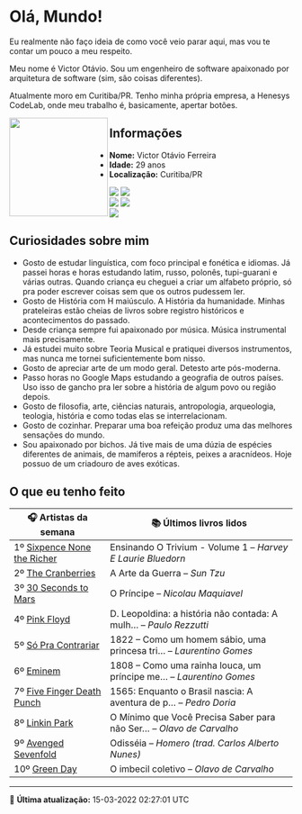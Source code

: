 # Olá, Mundo!

Eu realmente não faço ideia de como você veio parar aqui, mas vou te contar um pouco a meu respeito.

Meu nome é Victor Otávio. Sou um engenheiro de software apaixonado por arquitetura de software (sim, são coisas diferentes).

Atualmente moro em Curitiba/PR. Tenho minha própria empresa, a Henesys CodeLab, onde meu trabalho é, basicamente, apertar botões.

<img align="left" src="https://github.com/vctrtvfrrr/vctrtvfrrr/raw/master/octocat.png" alt="" width="175" />

## Informações

- **Nome:** Victor Otávio Ferreira
- **Idade:** 29 anos
- **Localização:** Curitiba/PR

[![](https://img.shields.io/badge/LinkedIn-victorotavio-blue)](https://www.linkedin.com/in/victorotavio/) [![](https://img.shields.io/badge/Twitter-@vctrtvfrrr-blue)](https://twitter.com/vctrtvfrrr)  
[![](https://img.shields.io/badge/GitHub-vctrtvfrrr-24292e)](https://github.com/vctrtvfrrr) [![](https://img.shields.io/badge/GitLab-vctrtvfrrr-ec5d16)](https://gitlab.com/vctrtvfrrr)  
[![](https://img.shields.io/badge/Email-victor@otavioferreira.com.br-red)](mailto:victor@otavioferreira.com.br)  

## Curiosidades sobre mim

-   Gosto de estudar linguística, com foco principal e fonética e idiomas. Já passei horas e horas estudando latim, russo, polonês, tupi-guarani e várias outras. Quando criança eu cheguei a criar um alfabeto próprio, só pra poder escrever coisas sem que os outros pudessem ler.
-   Gosto de História com H maiúsculo. A História da humanidade. Minhas prateleiras estão cheias de livros sobre registro históricos e acontecimentos do passado.
-   Desde criança sempre fui apaixonado por música. Música instrumental mais precisamente.
-   Já estudei muito sobre Teoria Musical e pratiquei diversos instrumentos, mas nunca me tornei suficientemente bom nisso.
-   Gosto de apreciar arte de um modo geral. Detesto arte pós-moderna.
-   Passo horas no Google Maps estudando a geografia de outros países. Uso isso de gancho pra ler sobre a história de algum povo ou região depois.
-   Gosto de filosofia, arte, ciências naturais, antropologia, arqueologia, teologia, história e como todas elas se interrelacionam.
-   Gosto de cozinhar. Preparar uma boa refeição produz uma das melhores sensações do mundo.
-   Sou apaixonado por bichos. Já tive mais de uma dúzia de espécies diferentes de animais, de mamiferos a répteis, peixes a aracnídeos. Hoje possuo de um criadouro de aves exóticas.


## O que eu tenho feito

|                               🎧 Artistas da semana                               |                      📚 Últimos livros lidos                      |
|-----------------------------------------------------------------------------------|-------------------------------------------------------------------|
| 1º [Sixpence None the Richer](https://www.last.fm/music/Sixpence+None+the+Richer) | Ensinando O Trivium - Volume 1	–	_Harvey E Laurie Bluedorn_         |
| 2º [The Cranberries](https://www.last.fm/music/The+Cranberries)                   | A Arte da Guerra	–	_Sun Tzu_                                        |
| 3º [30 Seconds to Mars](https://www.last.fm/music/30+Seconds+to+Mars)             | O Príncipe	–	_Nicolau Maquiavel_                                    |
| 4º [Pink Floyd](https://www.last.fm/music/Pink+Floyd)                             | D. Leopoldina: a história não contada: A mulh…	–	_Paulo Rezzutti_   |
| 5º [Só Pra Contrariar](https://www.last.fm/music/S%C3%B3+Pra+Contrariar)          | 1822 – Como um homem sábio, uma princesa tri…	–	_Laurentino Gomes_  |
| 6º [Eminem](https://www.last.fm/music/Eminem)                                     | 1808 – Como uma rainha louca, um príncipe me…	–	_Laurentino Gomes_  |
| 7º [Five Finger Death Punch](https://www.last.fm/music/Five+Finger+Death+Punch)   | 1565: Enquanto o Brasil nascia: A aventura de p…	–	_Pedro Doria_    |
| 8º [Linkin Park](https://www.last.fm/music/Linkin+Park)                           | O Mínimo que Você Precisa Saber para não Ser…	–	_Olavo de Carvalho_ |
| 9º [Avenged Sevenfold](https://www.last.fm/music/Avenged+Sevenfold)               | Odisséia	–	_Homero (trad. Carlos Alberto Nunes)_                    |
| 10º [Green Day](https://www.last.fm/music/Green+Day)                              | O imbecil coletivo	–	_Olavo de Carvalho_                            |


---

🚀 **Última atualização:** 15-03-2022 02:27:01 UTC
